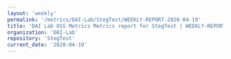 ```yaml
---
layout: 'weekly'
permalink: '/metrics/DAI-Lab/StegTest/WEEKLY-REPORT-2020-04-19'
title: 'DAI Lab OSS Metrics Metrics report for StegTest | WEEKLY-REPORT-2020-04-19'
organization: 'DAI-Lab'
repository: 'StegTest'
current_date: '2020-04-19'
---
```

